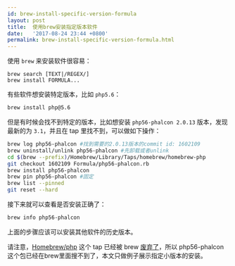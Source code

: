 ```yaml
---
id: brew-install-specific-version-formula
layout: post
title:  使用brew安装指定版本软件
date:   '2017-08-24 23:44 +0800'
permalink: brew-install-specific-version-formula.html
---
```


使用 `brew` 来安装软件很容易：

```
brew search [TEXT|/REGEX/]
brew install FORMULA...
```

有些软件想安装特定版本，比如 `php5.6`：

```bash
brew install php@5.6
```

但是有时候会找不到特定的版本，比如想安装 `php56-phalcon 2.0.13` 版本，发现最新的为 `3.1`，并且在 tap 里找不到，可以做如下操作：

```bash
brew log php56-phalcon #找到需要的2.0.13版本的commit id: 1602109
brew uninstall/unlink php56-phalcon #先卸载或者unlink
cd $(brew --prefix)/Homebrew/Library/Taps/homebrew/homebrew-php
git checkout 1602109 Formula/php56-phalcon.rb
brew install php56-phalcon
brew pin php56-phalcon #固定
brew list --pinned
git reset --hard
```

接下来就可以查看是否安装正确了：

```bash
brew info php56-phalcon
```

上面的步骤应该可以安装其他软件的历史版本。

请注意，[Homebrew/php](https://github.com/homebrew/homebrew-php) 这个 tap 已经被 brew [废弃了](https://brew.sh/2018/01/19/homebrew-1.5.0/)，所以 php56-phalcon 这个包已经在brew里面搜不到了，本文只做例子展示指定小版本的安装。
